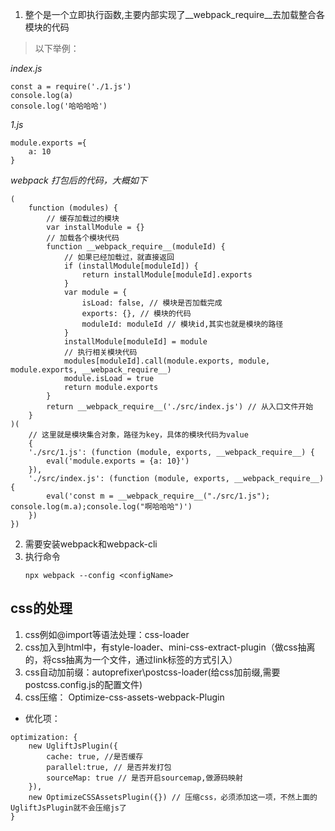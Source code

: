 1. 整个是一个立即执行函数,主要内部实现了__webpack_require__去加载整合各模块的代码
> 以下举例：

*index.js*
```
const a = require('./1.js')
console.log(a)
console.log('哈哈哈哈')
```
*1.js*
```
module.exports ={
    a: 10
}
```

*webpack 打包后的代码，大概如下*
```
(
    function (modules) {
        // 缓存加载过的模块
        var installModule = {}
        // 加载各个模块代码
        function __webpack_require__(moduleId) {
            // 如果已经加载过，就直接返回
            if (installModule[moduleId]) {
                return installModule[moduleId].exports
            }
            var module = {
                isLoad: false, // 模块是否加载完成
                exports: {}, // 模块的代码
                moduleId: moduleId // 模块id,其实也就是模块的路径
            }
            installModule[moduleId] = module
            // 执行相关模块代码
            modules[moduleId].call(module.exports, module, module.exports, __webpack_require__)
            module.isLoad = true
            return module.exports
        }
        return __webpack_require__('./src/index.js') // 从入口文件开始
    }
)(
    // 这里就是模块集合对象，路径为key，具体的模块代码为value
    {
    './src/1.js': (function (module, exports, __webpack_require__) {
        eval('module.exports = {a: 10}')
    }),
    './src/index.js': (function (module, exports, __webpack_require__) {
        eval('const m = __webpack_require__("./src/1.js"); console.log(m.a);console.log("啊哈哈哈")')
    })
})
```
2. 需要安装webpack和webpack-cli
3. 执行命令
    ```
    npx webpack --config <configName>
    ```

## css的处理
1. css例如@import等语法处理：css-loader
2. css加入到html中，有style-loader、mini-css-extract-plugin（做css抽离的，将css抽离为一个文件，通过link标签的方式引入）
3. css自动加前缀：autoprefixer\postcss-loader(给css加前缀,需要postcss.config.js的配置文件)
4. css压缩： Optimize-css-assets-webpack-Plugin
 * 优化项：
 ```
 optimization: {
     new UgliftJsPlugin({
         cache: true, //是否缓存
         parallel:true, // 是否并发打包
         sourceMap: true // 是否开启sourcemap,做源码映射
     }),
     new OptimizeCSSAssetsPlugin({}) // 压缩css，必须添加这一项，不然上面的UgliftJsPlugin就不会压缩js了
 }
 ```
